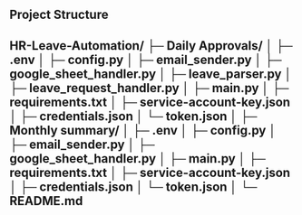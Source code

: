 ## Project Structure

HR-Leave-Automation/
├─ Daily Approvals/
│ ├─ .env
│ ├─ config.py
│ ├─ email_sender.py
│ ├─ google_sheet_handler.py
│ ├─ leave_parser.py
│ ├─ leave_request_handler.py
│ ├─ main.py
│ ├─ requirements.txt
│ ├─ service-account-key.json
│ ├─ credentials.json
│ └─ token.json
│
├─ Monthly summary/
│ ├─ .env
│ ├─ config.py
│ ├─ email_sender.py
│ ├─ google_sheet_handler.py
│ ├─ main.py
│ ├─ requirements.txt
│ ├─ service-account-key.json
│ ├─ credentials.json
│ └─ token.json
│
└─ README.md
---

